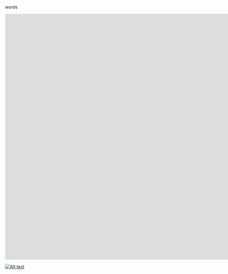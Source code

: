 words

<iframe width="1904" height="807" src="https://www.youtube.com/embed/qQ3PkgFzd84" title="YouTube video player" frameborder="0" allow="accelerometer; autoplay; clipboard-write; encrypted-media; gyroscope; picture-in-picture" allowfullscreen></iframe>


[![Alt text](https://img.youtube.com/vi/VID/0.jpg)](https://www.youtube.com/watch?v=qQ3PkgFzd84)
